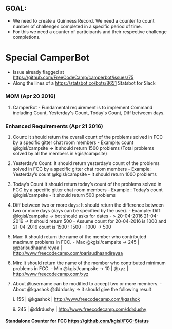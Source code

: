 ## GOAL:  
- We need to create a Guinness Record. We need a counter to count number of challenges completed
in a specific period of time. 
- For this we need a counter of participants and their respective challenge completions.

# Special CamperBot
- Issue already flagged at https://github.com/FreeCodeCamp/camperbot/issues/75
- Along the lines of a https://statsbot.co/bots/8651 Statsbot for Slack


### MOM (Apr 20 2016)

1. CamperBot - Fundamental requirement is to implement Command including Count, Yesterday's Count, Today's Count, Diff betweem days.

### Enhanced Requirements (Apr 21 2016)
  1.	Count: It should return the overall count of the problems solved in FCC by  a specific gitter chat room members
      -	Example:  count @kgisl/campsite -> It should return 1500 problems (Total problems solved by all the members in kgisl/campsite)
  2.	Yesterday’s Count: It should return yesterday’s count of the problems solved in FCC by  a specific  gitter chat room members
      -	Example: Yesterday’s count @kgisl/campsite – It should return 1000 problems
  3.	Today’s Count It should return today’s  count of the problems solved in FCC by  a specific  gitter chat room members
      -	Example : Today’s count @kgisl/campsite - It should return 500 problems
  4.	Diff between two or more days: It should return the difference between two or more days (days can be specified by the user).
      -	Example: Diff @kgisl/campsite  -> bot should asks for dates - > 20-04-2016 21-04-2016 -> It should return 500
      -	Assume count for 20-04-2016 is 1000 and 21-04-2016 count is 1500 : 1500 – 1000 -> 500
  5.	Max: It should return the name of the member who contributed maximum problems in FCC.
      -	Max @kgisl/campsite -> 245 | @parisudhaandireyaa | http://www.freecodecamp.com/parisudhaandireyaa
  6.	Min: It should return the name of the member who contributed minimum problems in FCC.
      -	Min @kgisl/campsite -> 10 | @xyz | http://www.freecodecamp.com/xyz
  7.	About @username can be modified to accept two or more members.
      -	About @kgashok @ddrdushy  -> it should give the following result
      
        i.	155 | @kgashok | http://www.freecodecamp.com/kgashok

        ii.	245 | @ddrdushy | http://www.freecodecamp.com/ddrdushy	
        
#### Standalone Counter for FCC https://github.com/kgisl/FCC-Status
